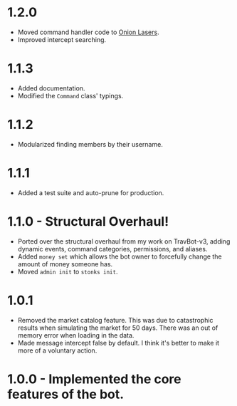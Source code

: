 # 1.2.0
- Moved command handler code to [Onion Lasers](https://github.com/WatDuhHekBro/OnionLasers).
- Improved intercept searching.

# 1.1.3
- Added documentation.
- Modified the `Command` class' typings.

# 1.1.2
- Modularized finding members by their username.

# 1.1.1
- Added a test suite and auto-prune for production.

# 1.1.0 - Structural Overhaul!
- Ported over the structural overhaul from my work on TravBot-v3, adding dynamic events, command categories, permissions, and aliases.
- Added `money set` which allows the bot owner to forcefully change the amount of money someone has.
- Moved `admin init` to `stonks init`.

# 1.0.1
- Removed the market catalog feature. This was due to catastrophic results when simulating the market for 50 days. There was an out of memory error when loading in the data.
- Made message intercept false by default. I think it's better to make it more of a voluntary action.

# 1.0.0 - Implemented the core features of the bot.
